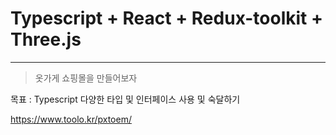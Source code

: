 # Typescript + React + Redux-toolkit + Three.js

---

> 옷가게 쇼핑몰을 만들어보자

목표 : Typescript 다양한 타입 및 인터페이스 사용 및 숙달하기

https://www.toolo.kr/pxtoem/

